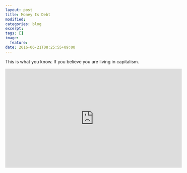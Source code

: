 ```yaml
---
layout: post
title: Money Is Debt
modified:
categories: blog
excerpt:
tags: []
image:
  feature:
date: 2016-06-21T08:25:55+09:00
---
```


This is what you know. If you believe you are living in capitalism.

<iframe width="560" height="315" src="https://www.youtube.com/embed/0LYMTsj_eqc" frameborder="0"></iframe>
